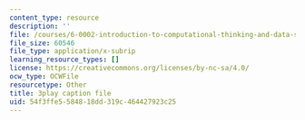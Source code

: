 ```yaml
---
content_type: resource
description: ''
file: /courses/6-0002-introduction-to-computational-thinking-and-data-science-fall-2016/54f3ffe5584818dd319c464427923c25_-1BnXEwHUok.srt
file_size: 60546
file_type: application/x-subrip
learning_resource_types: []
license: https://creativecommons.org/licenses/by-nc-sa/4.0/
ocw_type: OCWFile
resourcetype: Other
title: 3play caption file
uid: 54f3ffe5-5848-18dd-319c-464427923c25
---
```

